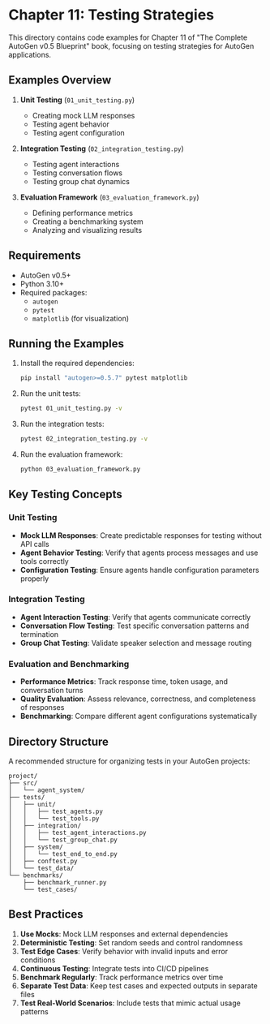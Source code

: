 # Chapter 11: Testing Strategies

This directory contains code examples for Chapter 11 of "The Complete AutoGen v0.5 Blueprint" book, focusing on testing strategies for AutoGen applications.

## Examples Overview

1. **Unit Testing** (`01_unit_testing.py`)
   - Creating mock LLM responses
   - Testing agent behavior
   - Testing agent configuration

2. **Integration Testing** (`02_integration_testing.py`)
   - Testing agent interactions
   - Testing conversation flows
   - Testing group chat dynamics

3. **Evaluation Framework** (`03_evaluation_framework.py`)
   - Defining performance metrics
   - Creating a benchmarking system
   - Analyzing and visualizing results

## Requirements

- AutoGen v0.5+
- Python 3.10+
- Required packages:
  - `autogen`
  - `pytest`
  - `matplotlib` (for visualization)

## Running the Examples

1. Install the required dependencies:
   ```bash
   pip install "autogen>=0.5.7" pytest matplotlib
   ```

2. Run the unit tests:
   ```bash
   pytest 01_unit_testing.py -v
   ```

3. Run the integration tests:
   ```bash
   pytest 02_integration_testing.py -v
   ```

4. Run the evaluation framework:
   ```bash
   python 03_evaluation_framework.py
   ```

## Key Testing Concepts

### Unit Testing
- **Mock LLM Responses**: Create predictable responses for testing without API calls
- **Agent Behavior Testing**: Verify that agents process messages and use tools correctly
- **Configuration Testing**: Ensure agents handle configuration parameters properly

### Integration Testing
- **Agent Interaction Testing**: Verify that agents communicate correctly
- **Conversation Flow Testing**: Test specific conversation patterns and termination
- **Group Chat Testing**: Validate speaker selection and message routing

### Evaluation and Benchmarking
- **Performance Metrics**: Track response time, token usage, and conversation turns
- **Quality Evaluation**: Assess relevance, correctness, and completeness of responses
- **Benchmarking**: Compare different agent configurations systematically

## Directory Structure

A recommended structure for organizing tests in your AutoGen projects:

```
project/
├── src/
│   └── agent_system/
├── tests/
│   ├── unit/
│   │   ├── test_agents.py
│   │   └── test_tools.py
│   ├── integration/
│   │   ├── test_agent_interactions.py
│   │   └── test_group_chat.py
│   ├── system/
│   │   └── test_end_to_end.py
│   ├── conftest.py
│   └── test_data/
└── benchmarks/
    ├── benchmark_runner.py
    └── test_cases/
```

## Best Practices

1. **Use Mocks**: Mock LLM responses and external dependencies
2. **Deterministic Testing**: Set random seeds and control randomness
3. **Test Edge Cases**: Verify behavior with invalid inputs and error conditions
4. **Continuous Testing**: Integrate tests into CI/CD pipelines
5. **Benchmark Regularly**: Track performance metrics over time
6. **Separate Test Data**: Keep test cases and expected outputs in separate files
7. **Test Real-World Scenarios**: Include tests that mimic actual usage patterns
